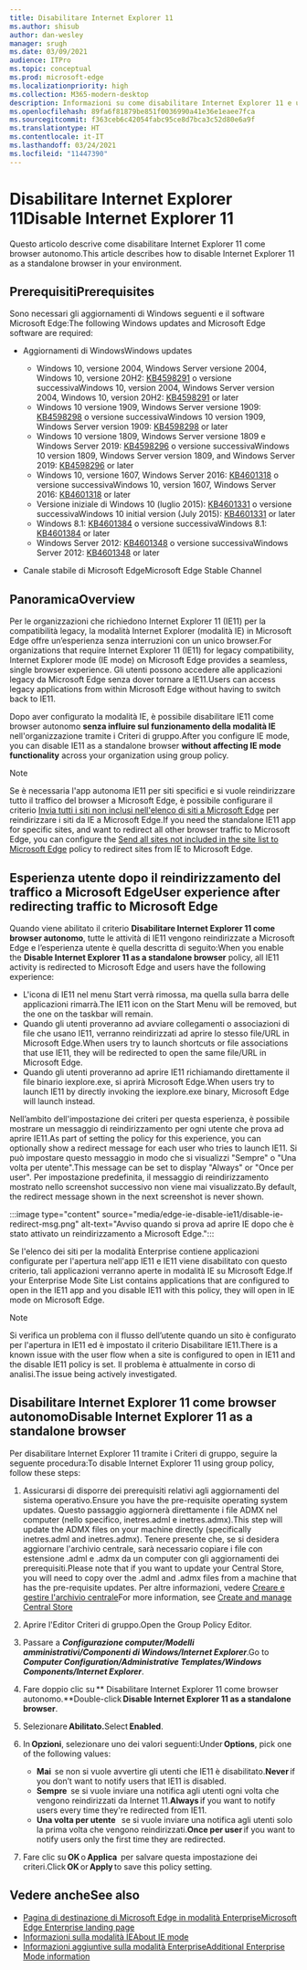 ```yaml
---
title: Disabilitare Internet Explorer 11
ms.author: shisub
author: dan-wesley
manager: srugh
ms.date: 03/09/2021
audience: ITPro
ms.topic: conceptual
ms.prod: microsoft-edge
ms.localizationpriority: high
ms.collection: M365-modern-desktop
description: Informazioni su come disabilitare Internet Explorer 11 e usare la modalità Internet Explorer in Microsoft Edge.
ms.openlocfilehash: 89fa6f81879be851f0036990a41e36e1eaee7fca
ms.sourcegitcommit: f363ceb6c42054fabc95ce8d7bca3c52d80e6a9f
ms.translationtype: HT
ms.contentlocale: it-IT
ms.lasthandoff: 03/24/2021
ms.locfileid: "11447390"
---
```

# <a name="disable-internet-explorer-11"></a><span data-ttu-id="a84b9-103">Disabilitare Internet Explorer 11</span><span class="sxs-lookup"><span data-stu-id="a84b9-103">Disable Internet Explorer 11</span></span>

<span data-ttu-id="a84b9-104">Questo articolo descrive come disabilitare Internet Explorer 11 come browser autonomo.</span><span class="sxs-lookup"><span data-stu-id="a84b9-104">This article describes how to disable Internet Explorer 11 as a standalone browser in your environment.</span></span>

## <a name="prerequisites"></a><span data-ttu-id="a84b9-105">Prerequisiti</span><span class="sxs-lookup"><span data-stu-id="a84b9-105">Prerequisites</span></span>

<span data-ttu-id="a84b9-106">Sono necessari gli aggiornamenti di Windows seguenti e il software Microsoft Edge:</span><span class="sxs-lookup"><span data-stu-id="a84b9-106">The following Windows updates and Microsoft Edge software are required:</span></span>

- <span data-ttu-id="a84b9-107">Aggiornamenti di Windows</span><span class="sxs-lookup"><span data-stu-id="a84b9-107">Windows updates</span></span>

  - <span data-ttu-id="a84b9-108">Windows 10, versione 2004, Windows Server versione 2004, Windows 10, versione 20H2: [KB4598291](https://support.microsoft.com/topic/february-2-2021-kb4598291-os-builds-19041-789-and-19042-789-preview-6a766199-a4f1-616e-1f5c-58bdc3ca5e3b) o versione successiva</span><span class="sxs-lookup"><span data-stu-id="a84b9-108">Windows 10, version 2004, Windows Server version 2004, Windows 10, version 20H2: [KB4598291](https://support.microsoft.com/topic/february-2-2021-kb4598291-os-builds-19041-789-and-19042-789-preview-6a766199-a4f1-616e-1f5c-58bdc3ca5e3b) or later</span></span>
  - <span data-ttu-id="a84b9-109">Windows 10 versione 1909, Windows Server versione 1909: [KB4598298](https://support.microsoft.com/topic/january-21-2021-kb4598298-os-build-18363-1350-preview-02dfd9ba-91a2-1b82-dede-42f288c02511) o versione successiva</span><span class="sxs-lookup"><span data-stu-id="a84b9-109">Windows 10 version 1909, Windows Server version 1909: [KB4598298](https://support.microsoft.com/topic/january-21-2021-kb4598298-os-build-18363-1350-preview-02dfd9ba-91a2-1b82-dede-42f288c02511) or later</span></span>
  - <span data-ttu-id="a84b9-110">Windows 10 versione 1809, Windows Server versione 1809 e Windows Server 2019: [KB4598296](https://support.microsoft.com/topic/january-21-2021-kb4598296-os-build-17763-1728-preview-4c0931ff-45b7-ff59-5e00-c03b5afb363d) o versione successiva</span><span class="sxs-lookup"><span data-stu-id="a84b9-110">Windows 10 version 1809, Windows Server version 1809, and Windows Server 2019: [KB4598296](https://support.microsoft.com/topic/january-21-2021-kb4598296-os-build-17763-1728-preview-4c0931ff-45b7-ff59-5e00-c03b5afb363d) or later</span></span>
  - <span data-ttu-id="a84b9-111">Windows 10, versione 1607, Windows Server 2016: [KB4601318](https://support.microsoft.com/topic/february-9-2021-kb4601318-os-build-14393-4225-c5e3de6c-e3e6-ffb5-6197-48b9ce16446e) o versione successiva</span><span class="sxs-lookup"><span data-stu-id="a84b9-111">Windows 10, version 1607, Windows Server 2016: [KB4601318](https://support.microsoft.com/topic/february-9-2021-kb4601318-os-build-14393-4225-c5e3de6c-e3e6-ffb5-6197-48b9ce16446e) or later</span></span>
   - <span data-ttu-id="a84b9-112">Versione iniziale di Windows 10 (luglio 2015): [KB4601331](https://support.microsoft.com/office/february-9-2021%e2%80%94kb4601331-os-build-10240-18842-6227d078-fef3-8d67-27e0-1882e6cb79ff?ui=en-US&rs=en-US&ad=US) o versione successiva</span><span class="sxs-lookup"><span data-stu-id="a84b9-112">Windows 10 initial version (July 2015): [KB4601331](https://support.microsoft.com/office/february-9-2021%e2%80%94kb4601331-os-build-10240-18842-6227d078-fef3-8d67-27e0-1882e6cb79ff?ui=en-US&rs=en-US&ad=US) or later</span></span>
  - <span data-ttu-id="a84b9-113">Windows 8.1: [KB4601384](https://support.microsoft.com/topic/february-9-2021-kb4601384-monthly-rollup-16bdbb75-dd4b-2910-abc5-7891c9756b96) o versione successiva</span><span class="sxs-lookup"><span data-stu-id="a84b9-113">Windows 8.1: [KB4601384](https://support.microsoft.com/topic/february-9-2021-kb4601384-monthly-rollup-16bdbb75-dd4b-2910-abc5-7891c9756b96) or later</span></span>
  - <span data-ttu-id="a84b9-114">Windows Server 2012: [KB4601348](https://support.microsoft.com/topic/february-9-2021-kb4601348-monthly-rollup-2c338c0c-73d6-fb80-cc91-f1a86e80db0c) o versione successiva</span><span class="sxs-lookup"><span data-stu-id="a84b9-114">Windows Server 2012: [KB4601348](https://support.microsoft.com/topic/february-9-2021-kb4601348-monthly-rollup-2c338c0c-73d6-fb80-cc91-f1a86e80db0c) or later</span></span>
  
- <span data-ttu-id="a84b9-115">Canale stabile di Microsoft Edge</span><span class="sxs-lookup"><span data-stu-id="a84b9-115">Microsoft Edge Stable Channel</span></span>


## <a name="overview"></a><span data-ttu-id="a84b9-116">Panoramica</span><span class="sxs-lookup"><span data-stu-id="a84b9-116">Overview</span></span>

<span data-ttu-id="a84b9-117">Per le organizzazioni che richiedono Internet Explorer 11 (IE11) per la compatibilità legacy, la modalità Internet Explorer (modalità IE) in Microsoft Edge offre un’esperienza senza interruzioni con un unico browser.</span><span class="sxs-lookup"><span data-stu-id="a84b9-117">For organizations that require Internet Explorer 11 (IE11) for legacy compatibility, Internet Explorer mode (IE mode) on Microsoft Edge provides a seamless, single browser experience.</span></span> <span data-ttu-id="a84b9-118">Gli utenti possono accedere alle applicazioni legacy da Microsoft Edge senza dover tornare a IE11.</span><span class="sxs-lookup"><span data-stu-id="a84b9-118">Users can access legacy applications from within Microsoft Edge without having to switch back to IE11.</span></span>

<span data-ttu-id="a84b9-119">Dopo aver configurato la modalità IE, è possibile disabilitare IE11 come browser autonomo **senza influire sul funzionamento della modalità IE** nell'organizzazione tramite i Criteri di gruppo.</span><span class="sxs-lookup"><span data-stu-id="a84b9-119">After you configure IE mode, you can disable IE11 as a standalone browser **without affecting IE mode functionality** across your organization using group policy.</span></span>

> [!NOTE]
> <span data-ttu-id="a84b9-120">Se è necessaria l'app autonoma IE11 per siti specifici e si vuole reindirizzare tutto il traffico del browser a Microsoft Edge, è possibile configurare il criterio [Invia tutti i siti non inclusi nell'elenco di siti a Microsoft Edge](./edge-ie-mode-policies.md#redirect-sites-from-ie-to-microsoft-edge) per reindirizzare i siti da IE a Microsoft Edge.</span><span class="sxs-lookup"><span data-stu-id="a84b9-120">If you need the standalone IE11 app for specific sites, and want to redirect all other browser traffic to Microsoft Edge, you can configure the [Send all sites not included in the site list to Microsoft Edge](./edge-ie-mode-policies.md#redirect-sites-from-ie-to-microsoft-edge) policy to redirect sites from IE to Microsoft Edge.</span></span>

## <a name="user-experience-after-redirecting-traffic-to-microsoft-edge"></a><span data-ttu-id="a84b9-121">Esperienza utente dopo il reindirizzamento del traffico a Microsoft Edge</span><span class="sxs-lookup"><span data-stu-id="a84b9-121">User experience after redirecting traffic to Microsoft Edge</span></span>

<span data-ttu-id="a84b9-122">Quando viene abilitato il criterio **Disabilitare Internet Explorer 11 come browser autonomo**, tutte le attività di IE11 vengono reindirizzate a Microsoft Edge e l’esperienza utente è quella descritta di seguito:</span><span class="sxs-lookup"><span data-stu-id="a84b9-122">When you enable the **Disable Internet Explorer 11 as a standalone browser** policy, all IE11 activity is redirected to Microsoft Edge and users have the following experience:</span></span>

- <span data-ttu-id="a84b9-123">L'icona di IE11 nel menu Start verrà rimossa, ma quella sulla barra delle applicazioni rimarrà.</span><span class="sxs-lookup"><span data-stu-id="a84b9-123">The IE11 icon on the Start Menu will be removed, but the one on the taskbar will remain.</span></span>
- <span data-ttu-id="a84b9-124">Quando gli utenti proveranno ad avviare collegamenti o associazioni di file che usano IE11, verranno reindirizzati ad aprire lo stesso file/URL in Microsoft Edge.</span><span class="sxs-lookup"><span data-stu-id="a84b9-124">When users try to launch shortcuts or file associations that use IE11, they will be redirected to open the same file/URL in Microsoft Edge.</span></span>
- <span data-ttu-id="a84b9-125">Quando gli utenti proveranno ad aprire IE11 richiamando direttamente il file binario iexplore.exe, si aprirà Microsoft Edge.</span><span class="sxs-lookup"><span data-stu-id="a84b9-125">When users try to launch IE11 by directly invoking the iexplore.exe binary, Microsoft Edge will launch instead.</span></span>

<span data-ttu-id="a84b9-126">Nell’ambito dell'impostazione dei criteri per questa esperienza, è possibile mostrare un messaggio di reindirizzamento per ogni utente che prova ad aprire IE11.</span><span class="sxs-lookup"><span data-stu-id="a84b9-126">As part of setting the policy for this experience, you can optionally show a redirect message for each user who tries to launch IE11.</span></span> <span data-ttu-id="a84b9-127">Si può impostare questo messaggio in modo che si visualizzi "Sempre" o "Una volta per utente".</span><span class="sxs-lookup"><span data-stu-id="a84b9-127">This message can be set to display "Always" or "Once per user".</span></span> <span data-ttu-id="a84b9-128">Per impostazione predefinita, il messaggio di reindirizzamento mostrato nello screenshot successivo non viene mai visualizzato.</span><span class="sxs-lookup"><span data-stu-id="a84b9-128">By default, the redirect message shown in the next screenshot is never shown.</span></span>

:::image type="content" source="media/edge-ie-disable-ie11/disable-ie-redirect-msg.png" alt-text="Avviso quando si prova ad aprire IE dopo che è stato attivato un reindirizzamento a Microsoft Edge.":::

<span data-ttu-id="a84b9-130">Se l'elenco dei siti per la modalità Enterprise contiene applicazioni configurate per l'apertura nell'app IE11 e IE11 viene disabilitato con questo criterio, tali applicazioni verranno aperte in modalità IE su Microsoft Edge.</span><span class="sxs-lookup"><span data-stu-id="a84b9-130">If your Enterprise Mode Site List contains applications that are configured to open in the IE11 app and you disable IE11 with this policy, they will open in IE mode on Microsoft Edge.</span></span>
> [!NOTE]
> <span data-ttu-id="a84b9-131">Si verifica un problema con il flusso dell’utente quando un sito è configurato per l'apertura in IE11 ed è impostato il criterio Disabilitare IE11.</span><span class="sxs-lookup"><span data-stu-id="a84b9-131">There is a known issue with the user flow when a site is configured to open in IE11 and the disable IE11 policy is set.</span></span> <span data-ttu-id="a84b9-132">Il problema è attualmente in corso di analisi.</span><span class="sxs-lookup"><span data-stu-id="a84b9-132">The issue being actively investigated.</span></span>

## <a name="disable-internet-explorer-11-as-a-standalone-browser"></a><span data-ttu-id="a84b9-133">Disabilitare Internet Explorer 11 come browser autonomo</span><span class="sxs-lookup"><span data-stu-id="a84b9-133">Disable Internet Explorer 11 as a standalone browser</span></span>

<span data-ttu-id="a84b9-134">Per disabilitare Internet Explorer 11 tramite i Criteri di gruppo, seguire la seguente procedura:</span><span class="sxs-lookup"><span data-stu-id="a84b9-134">To disable Internet Explorer 11 using group policy, follow these steps:</span></span>

1. <span data-ttu-id="a84b9-135">Assicurarsi di disporre dei prerequisiti relativi agli aggiornamenti del sistema operativo.</span><span class="sxs-lookup"><span data-stu-id="a84b9-135">Ensure you have the pre-requisite operating system updates.</span></span> <span data-ttu-id="a84b9-136">Questo passaggio aggiornerà direttamente i file ADMX nel computer (nello specifico, inetres.adml e inetres.admx).</span><span class="sxs-lookup"><span data-stu-id="a84b9-136">This step will update the ADMX files on your machine directly (specifically inetres.adml and inetres.admx).</span></span> <span data-ttu-id="a84b9-137">Tenere presente che, se si desidera aggiornare l'archivio centrale, sarà necessario copiare i file con estensione .adml e .admx da un computer con gli aggiornamenti dei prerequisiti.</span><span class="sxs-lookup"><span data-stu-id="a84b9-137">Please note that if you want to update your Central Store, you will need to copy over the .adml and .admx files from a machine that has the pre-requisite updates.</span></span> <span data-ttu-id="a84b9-138">Per altre informazioni, vedere [Creare e gestire l'archivio centrale](/troubleshoot/windows-client/group-policy/create-and-manage-central-store)</span><span class="sxs-lookup"><span data-stu-id="a84b9-138">For more information, see [Create and manage Central Store](/troubleshoot/windows-client/group-policy/create-and-manage-central-store)</span></span>
2. <span data-ttu-id="a84b9-139">Aprire l'Editor Criteri di gruppo.</span><span class="sxs-lookup"><span data-stu-id="a84b9-139">Open the Group Policy Editor.</span></span>
3. <span data-ttu-id="a84b9-140">Passare a ***Configurazione computer/Modelli amministrativi/Componenti di Windows/Internet Explorer***.</span><span class="sxs-lookup"><span data-stu-id="a84b9-140">Go to ***Computer Configuration/Administrative Templates/Windows Components/Internet Explorer***.</span></span> 
4. <span data-ttu-id="a84b9-141">Fare doppio clic su \*\* Disabilitare Internet Explorer 11 come browser autonomo.\*\*</span><span class="sxs-lookup"><span data-stu-id="a84b9-141">Double-click **Disable Internet Explorer 11 as a standalone browser**.</span></span>
5. <span data-ttu-id="a84b9-142">Selezionare **Abilitato.**</span><span class="sxs-lookup"><span data-stu-id="a84b9-142">Select **Enabled**.</span></span>
6. <span data-ttu-id="a84b9-143">In **Opzioni**, selezionare uno dei valori seguenti:</span><span class="sxs-lookup"><span data-stu-id="a84b9-143">Under **Options**, pick one of the following values:</span></span>

   - <span data-ttu-id="a84b9-144">**Mai**  se non si vuole avvertire gli utenti che IE11 è disabilitato.</span><span class="sxs-lookup"><span data-stu-id="a84b9-144">**Never** if you don’t want to notify users that IE11 is disabled.</span></span>
   - <span data-ttu-id="a84b9-145">**Sempre**  se si vuole inviare una notifica agli utenti ogni volta che vengono reindirizzati da Internet 11.</span><span class="sxs-lookup"><span data-stu-id="a84b9-145">**Always** if you want to notify users every time they're redirected from IE11.</span></span>
   - <span data-ttu-id="a84b9-146">**Una volta per utente**   se si vuole inviare una notifica agli utenti solo la prima volta che vengono reindirizzati.</span><span class="sxs-lookup"><span data-stu-id="a84b9-146">**Once per user** if you want to notify users only the first time they are redirected.</span></span>

7. <span data-ttu-id="a84b9-147">Fare clic su **OK** o **Applica**  per salvare questa impostazione dei criteri.</span><span class="sxs-lookup"><span data-stu-id="a84b9-147">Click **OK** or **Apply** to save this policy setting.</span></span>

## <a name="see-also"></a><span data-ttu-id="a84b9-148">Vedere anche</span><span class="sxs-lookup"><span data-stu-id="a84b9-148">See also</span></span>

- [<span data-ttu-id="a84b9-149">Pagina di destinazione di Microsoft Edge in modalità Enterprise</span><span class="sxs-lookup"><span data-stu-id="a84b9-149">Microsoft Edge Enterprise landing page</span></span>](https://aka.ms/EdgeEnterprise)
- [<span data-ttu-id="a84b9-150">Informazioni sulla modalità IE</span><span class="sxs-lookup"><span data-stu-id="a84b9-150">About IE mode</span></span>](./edge-ie-mode.md)
- [<span data-ttu-id="a84b9-151">Informazioni aggiuntive sulla modalità Enterprise</span><span class="sxs-lookup"><span data-stu-id="a84b9-151">Additional Enterprise Mode information</span></span>](/internet-explorer/ie11-deploy-guide/enterprise-mode-overview-for-ie11)